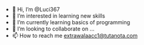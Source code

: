 - 👋 Hi, I’m @Luci367
- 👀 I’m interested in learning new skills
- 🌱 I’m currently learning basics of programming
- 💞️ I’m looking to collaborate on ...
- 📫 How to reach me extrawalaacc1@tutanota.com


<!---
Luci367/Luci367 is a ✨ special ✨ repository because its `README.md` (this file) appears on your GitHub profile.
You can click the Preview link to take a look at your changes.
--->
